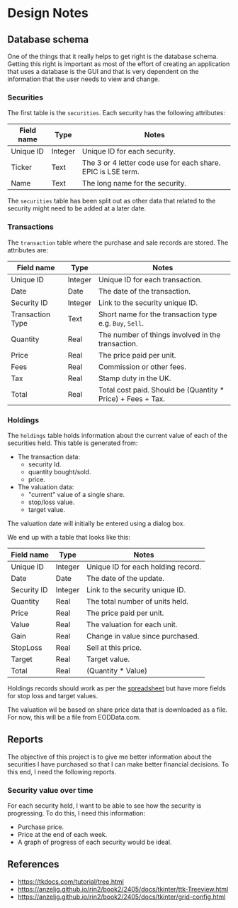 # Design Notes

## Database schema

One of the things that it really helps to get right is the database schema.
Getting this right is important as most of the effort of creating an
application that uses a database is the GUI and that is very dependent on the
information that the user needs to view and change.

### Securities

The first table is the `securities`.  Each security has the following
attributes:

| Field name | Type | Notes |
|---|---|---|
| Unique ID | Integer | Unique ID for each security. |
| Ticker | Text | The 3 or 4 letter code use for each share. EPIC is LSE term. |
| Name | Text | The long name for the security. |

The `securities` table has been split out as other data that related to the
security might need to be added at a later date.

### Transactions

The `transaction` table where the purchase and sale records are stored.  The
attributes are:

| Field name | Type | Notes |
|---|---|---|
| Unique ID | Integer | Unique ID for each transaction. |
| Date | Date | The date of the transaction. |
| Security ID | Integer | Link to the security unique ID. |
| Transaction Type | Text | Short name for the transaction type e.g. `Buy`, `Sell`.|
| Quantity | Real | The number of things involved in the transaction.|
| Price | Real | The price paid per unit. |
| Fees | Real | Commission or other fees. |
| Tax | Real | Stamp duty in the UK. |
| Total | Real | Total cost paid.  Should be (Quantity * Price) + Fees + Tax. |

### Holdings

The `holdings` table holds information about the current value of each of the
securities held.  This table is generated from:

* The transaction data:
    * security Id.
    * quantity bought/sold.
    * price.
* The valuation data:
    * "current" value of a single share.
    * stop/loss value.
    * target value.

The valuation date will initially be entered using a dialog box.

We end up with a table that looks like this:

| Field name | Type | Notes |
|---|---|---|
| Unique ID | Integer | Unique ID for each holding record. |
| Date | Date | The date of the update. |
| Security ID | Integer | Link to the security unique ID. |
| Quantity | Real | The total number of units held. |
| Price | Real | The price paid per unit. |
| Value | Real | The valuation for each unit. |
| Gain | Real | Change in value since purchased. |
| StopLoss | Real | Sell at this price. |
| Target | Real | Target value. |
| Total | Real | (Quantity * Value) |

Holdings records should work as per the
[spreadsheet](TransactionHoldingInteraction.ods)
but have more fields for stop loss and target values.

The valuation wil be based on share price data that is downloaded as a file.
For now, this will be a file from EODData.com.

## Reports

The objective of this project is to give me better information about the
securities I have purchased so that I can make better financial decisions.  To this end, I need the following reports.

### Security value over time

For each security held, I want to be able to see how the security is
progressing.  To do this, I need this information:

* Purchase price.
* Price at the end of each week.
* A graph of progress of each security would be ideal.

## References

* <https://tkdocs.com/tutorial/tree.html>
* <https://anzeljg.github.io/rin2/book2/2405/docs/tkinter/ttk-Treeview.html>
* <https://anzeljg.github.io/rin2/book2/2405/docs/tkinter/grid-config.html>
